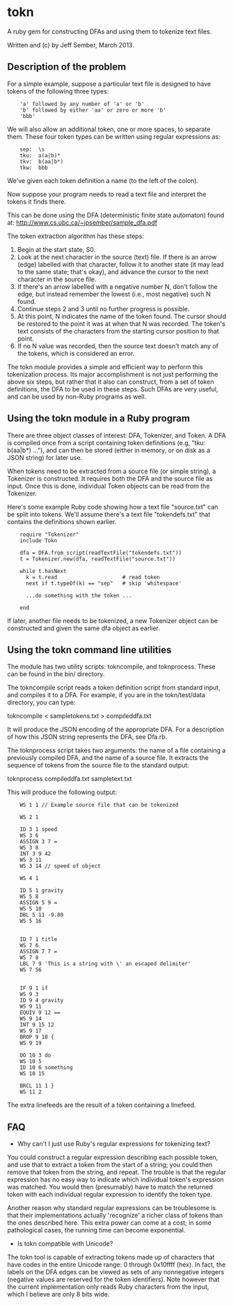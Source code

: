 tokn 
=======
A ruby gem for constructing DFAs and using them to tokenize text files.

Written and (c) by Jeff Sember, March 2013.



Description of the problem
------

For a simple example, suppose a particular text file is designed to have
tokens of the following three types:

		'a' followed by any number of 'a' or 'b'
		'b' followed by either 'aa' or zero or more 'b'
		'bbb'
      
We will also allow an additional token, one or more spaces, to separate them.
These four token types can be written using regular expressions as:
 
		sep:  \s
		tku:  a(a|b)*
		tkv:  b(aa|b*)
		tkw:  bbb
      
We've given each token definition a name (to the left of the colon).  
 
Now suppose your program needs to read a text file and interpret the tokens it
finds there.  

This can be done using the DFA (deterministic finite state automaton) found at: <http://www.cs.ubc.ca/~jpsember/sample_dfa.pdf> 


The token extraction algorithm has these steps:
 
1. Begin at the start state, S0.
1. Look at the next character in the source (text) file.  If there is an arrow (edge) labelled with that character, follow it to another state (it may lead to the same state; that's okay), and advance the cursor to the next character in the source file.
1.  If there's an arrow labelled with a negative number N, don't follow the edge, but instead remember the lowest (i.e., most negative) such N found.
1.  Continue steps 2 and 3 until no further progress is possible.
1.  At this point, N indicates the name of the token found.  The cursor should be restored to the point it was at when that N was recorded.  The token's text consists of the characters from the starting cursor position to that point.
1.  If no N value was recorded, then the source text doesn't match any of the tokens, which is considered an error.
   

The tokn module provides a simple and efficient way to perform this tokenization process.
Its major accomplishment is not just performing the above six steps, but rather that
it also can construct, from a set of token definitions, the DFA to be used in these steps.
Such DFAs are very useful, and can be used by non-Ruby programs as well.


Using the tokn module in a Ruby program
------

There are three object classes of interest: DFA, Tokenizer, and Token.  A DFA is
compiled once from a script containing token definitions (e.g, "tku:  b(aa|b*) ..."),
and can then be stored (either in memory, or on disk as a JSON string) for later use.

When tokens need to be extracted from a source file (or simple string), a Tokenizer is
constructed.  It requires both the DFA and the source file as input.  Once this is done,
individual Token objects can be read from the Tokenizer.

Here's some example Ruby code showing how a text file "source.txt" can be split into 
tokens.  We'll assume there's a text file "tokendefs.txt" that contains the
definitions shown earlier.

		require "Tokenizer"
		include Tokn 
		
		dfa = DFA.from_script(readTextFile("tokendefs.txt"))
		t = Tokenizer.new(dfa, readTextFile("source.txt"))
		
		while t.hasNext
		  k = t.read                     # read token
		  next if t.typeOf(k) == "sep"   # skip 'whitespace'
		  
		  ...do something with the token ...
		
		end
  
If later, another file needs to be tokenized, a new Tokenizer object can be
constructed and given the same dfa object as earlier.


Using the tokn command line utilities
------

The module has two utility scripts: tokncompile, and toknprocess.  These can be
found in the bin/ directory.

The tokncompile script reads a token definition script from standard input, and
compiles it to a DFA.  For example, if you are in the tokn/test/data directory, you can 
type:
  
  tokncompile < sampletokens.txt > compileddfa.txt
  
It will produce the JSON encoding of the appropriate DFA.  For a description of how
this JSON string represents the DFA, see Dfa.rb.

The toknprocess script takes two arguments: the name of a file containing a 
previously compiled DFA, and the name of a source file.  It extracts the sequence
of tokens from the source file to the standard output:

  toknprocess compileddfa.txt sampletext.txt

This will produce the following output:

		WS 1 1 // Example source file that can be tokenized 
		
		WS 2 1 
		
		ID 3 1 speed
		WS 3 6  
		ASSIGN 3 7 =
		WS 3 8  
		INT 3 9 42
		WS 3 11    
		WS 3 14 // speed of object
		
		WS 4 1 
		
		ID 5 1 gravity
		WS 5 8  
		ASSIGN 5 9 =
		WS 5 10  
		DBL 5 11 -9.80
		WS 5 16 
		
		
		ID 7 1 title
		WS 7 6  
		ASSIGN 7 7 =
		WS 7 8  
		LBL 7 9 'This is a string with \' an escaped delimiter'
		WS 7 56 
		
		
		IF 9 1 if
		WS 9 3  
		ID 9 4 gravity
		WS 9 11  
		EQUIV 9 12 ==
		WS 9 14  
		INT 9 15 12
		WS 9 17  
		BROP 9 18 {
		WS 9 19 
		  
		DO 10 3 do
		WS 10 5  
		ID 10 6 something
		WS 10 15 
		
		BRCL 11 1 }
		WS 11 2 
  
The extra linefeeds are the result of a token containing a linefeed.


FAQ
--------

* Why can't I just use Ruby's regular expressions for tokenizing text?

You could construct a regular expression describing each possible token, and use that
to extract a token from the start of a string; you could then remove that token from the
string, and repeat.  The trouble is that the regular expression has no easy way to indicate
which individual token's expression was matched.  You would then (presumably) have to match 
the returned token with each individual regular expression to identify the token type.

Another reason why standard regular expressions can be troublesome is that their 
implementations actually 'recognize' a richer class of tokens than the ones described 
here.  This extra power can come at a cost; in some pathological cases, the running time
can become exponential.

* Is tokn compatible with Unicode?

The tokn tool is capable of extracting tokens made up of characters that have
codes in the entire Unicode range: 0 through 0x10ffff (hex).  In fact, the labels
on the DFA edges can be viewed as sets of any nonnegative integers (negative
values are reserved for the token identifiers).  Note however that the current implementation
only reads Ruby characters from the input, which I believe are only 8 bits wide.

